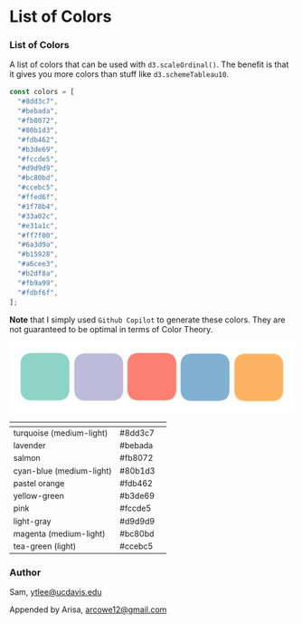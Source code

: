 # List of Colors

### List of Colors

A list of colors that can be used with `d3.scaleOrdinal()`. The benefit is that it gives you more colors than stuff like `d3.schemeTableau10`.

```javascript
const colors = [
  "#8dd3c7",
  "#bebada",
  "#fb8072",
  "#80b1d3",
  "#fdb462",
  "#b3de69",
  "#fccde5",
  "#d9d9d9",
  "#bc80bd",
  "#ccebc5",
  "#ffed6f",
  "#1f78b4",
  "#33a02c",
  "#e31a1c",
  "#ff7f00",
  "#6a3d9a",
  "#b15928",
  "#a6cee3",
  "#b2df8a",
  "#fb9a99",
  "#fdbf6f",
];
```

**Note** that I simply used `Github Copilot` to generate these colors. They are not guaranteed to be optimal in terms of Color Theory.

<img src="../../.gitbook/assets/file.excalidraw.svg" alt="The corresponding colors, left to right" class="gitbook-drawing">

<table><thead><tr><th></th><th></th><th data-hidden></th></tr></thead><tbody><tr><td>turquoise (medium-light)</td><td>#8dd3c7</td><td></td></tr><tr><td>lavender</td><td>#bebada</td><td></td></tr><tr><td>salmon</td><td>#fb8072</td><td></td></tr><tr><td> cyan-blue (medium-light)</td><td>#80b1d3</td><td></td></tr><tr><td>pastel orange</td><td>#fdb462</td><td></td></tr><tr><td>yellow-green</td><td>#b3de69</td><td></td></tr><tr><td>pink</td><td>#fccde5</td><td></td></tr><tr><td>light-gray</td><td>#d9d9d9</td><td></td></tr><tr><td>magenta (medium-light)</td><td>#bc80bd</td><td></td></tr><tr><td>tea-green (light)</td><td>#ccebc5</td><td></td></tr></tbody></table>

### Author

Sam, ytlee@ucdavis.edu

Appended by Arisa, arcowe12@gmail.com
